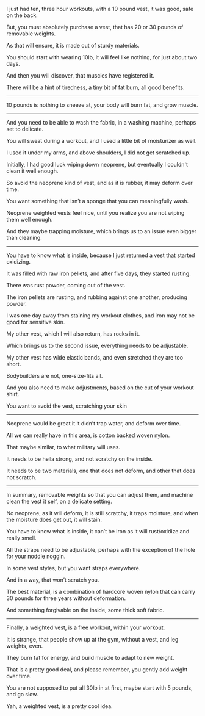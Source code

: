 I just had ten, three hour workouts,
with a 10 pound vest, it was good, safe on the back.

But, you must absolutely purchase a vest,
that has 20 or 30 pounds of removable weights.

As that will ensure,
it is made out of sturdy materials.

You should start with wearing 10lb,
it will feel like nothing, for just about two days.

And then you will discover,
that muscles have registered it.

There will be a hint of tiredness,
a tiny bit of fat burn, all good benefits.

---

10 pounds is nothing to sneeze at,
your body will burn fat, and grow muscle.

---

And you need to be able to wash the fabric,
in a washing machine, perhaps set to delicate.

You will sweat during a workout,
and I used a little bit of moisturizer as well.

I used it under my arms,
and above shoulders, I did not get scratched up.

Initially, I had good luck wiping down neoprene,
but eventually I couldn't clean it well enough.

So avoid the neoprene kind of vest,
and as it is rubber, it may deform over time.

You want something that isn’t a sponge
that you can meaningfully wash.

Neoprene weighted vests feel nice,
until you realize you are not wiping them well enough.

And they maybe trapping moisture,
which brings us to an issue even bigger than cleaning.

---

You have to know what is inside,
because I just returned a vest that started oxidizing.

It was filled with raw iron pellets,
and after five days, they started rusting.

There was rust powder,
coming out of the vest.

The iron pellets are rusting,
and rubbing against one another, producing powder.

I was one day away from staining my workout clothes,
and iron may not be good for sensitive skin.

My other vest, which I will also return,
has rocks in it.

Which brings us to the second issue,
everything needs to be adjustable.

My other vest has wide elastic bands,
and even stretched they are too short.

Bodybuilders are not,
one-size-fits all.

And you also need to make adjustments,
based on the cut of your workout shirt.

You want to avoid the vest,
scratching your skin

---

Neoprene would be great it it didn’t trap water,
and deform over time.

All we can really have in this area,
is cotton backed woven nylon.

That maybe similar,
to what military will uses.

It needs to be hella strong,
and not scratchy on the inside.

It needs to be two materials,
one that does not deform, and other that does not scratch.

---

In summary, removable weights so that you can adjust them,
and machine clean the vest it self, on a delicate setting.

No neoprene, as it will deform, it is still scratchy,
it traps moisture, and when the moisture does get out, it will stain.

You have to know what is inside,
it can’t be iron as it will rust/oxidize and really smell.

All the straps need to be adjustable,
perhaps with the exception of the hole for your noddle noggin.

In some vest styles,
but you want straps everywhere.

And in a way,
that won’t scratch you.

The best material, is a combination of hardcore woven nylon
that can carry 30 pounds for three years without deformation.

And something forgivable on the inside,
some thick soft fabric.

---

Finally, a weighted vest,
is a free workout, within your workout.

It is strange, that people show up at the gym,
without a vest, and leg weights, even.

They burn fat for energy,
and build muscle to adapt to new weight.

That is a pretty good deal, and please remember,
you gently add weight over time.

You are not supposed to put all 30lb in at first,
maybe start with 5 pounds, and go slow.

Yah, a weighted vest,
is a pretty cool idea.
